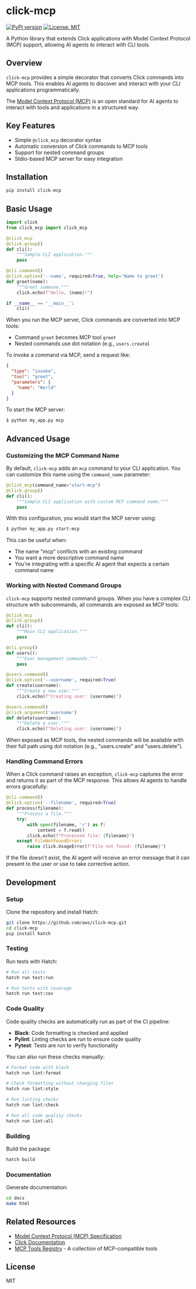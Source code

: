 # click-mcp

[![PyPI version](https://badge.fury.io/py/click-mcp.svg)](https://badge.fury.io/py/click-mcp)
[![License: MIT](https://img.shields.io/badge/License-MIT-yellow.svg)](https://opensource.org/licenses/MIT)

A Python library that extends Click applications with Model Context Protocol (MCP) support, allowing AI agents to interact with CLI tools.

## Overview

`click-mcp` provides a simple decorator that converts Click commands into MCP tools. This enables AI agents to discover and interact with your CLI applications programmatically.

The [Model Context Protocol (MCP)](https://github.com/model-context-protocol/mcp) is an open standard for AI agents to interact with tools and applications in a structured way.

## Key Features

- Simple `@click_mcp` decorator syntax
- Automatic conversion of Click commands to MCP tools
- Support for nested command groups
- Stdio-based MCP server for easy integration

## Installation

```bash
pip install click-mcp
```

## Basic Usage

```python
import click
from click_mcp import click_mcp

@click_mcp
@click.group()
def cli():
    """Sample CLI application."""
    pass

@cli.command()
@click.option('--name', required=True, help='Name to greet')
def greet(name):
    """Greet someone."""
    click.echo(f"Hello, {name}!")

if __name__ == '__main__':
    cli()
```

When you run the MCP server, Click commands are converted into MCP tools:
- Command `greet` becomes MCP tool `greet`
- Nested commands use dot notation (e.g., `users.create`)

To invoke a command via MCP, send a request like:

```json
{
  "type": "invoke",
  "tool": "greet",
  "parameters": {
    "name": "World"
  }
}
```

To start the MCP server:

```bash
$ python my_app.py mcp
```

## Advanced Usage

### Customizing the MCP Command Name

By default, `click-mcp` adds an `mcp` command to your CLI application. You can customize this name using the `command_name` parameter:

```python
@click_mcp(command_name="start-mcp")
@click.group()
def cli():
    """Sample CLI application with custom MCP command name."""
    pass
```

With this configuration, you would start the MCP server using:

```bash
$ python my_app.py start-mcp
```

This can be useful when:
- The name "mcp" conflicts with an existing command
- You want a more descriptive command name
- You're integrating with a specific AI agent that expects a certain command name

### Working with Nested Command Groups

`click-mcp` supports nested command groups. When you have a complex CLI structure with subcommands, all commands are exposed as MCP tools:

```python
@click_mcp
@click.group()
def cli():
    """Main CLI application."""
    pass

@cli.group()
def users():
    """User management commands."""
    pass

@users.command()
@click.option('--username', required=True)
def create(username):
    """Create a new user."""
    click.echo(f"Creating user: {username}")

@users.command()
@click.argument('username')
def delete(username):
    """Delete a user."""
    click.echo(f"Deleting user: {username}")
```

When exposed as MCP tools, the nested commands will be available with their full path using dot notation (e.g., "users.create" and "users.delete").

### Handling Command Errors

When a Click command raises an exception, `click-mcp` captures the error and returns it as part of the MCP response. This allows AI agents to handle errors gracefully:

```python
@cli.command()
@click.option('--filename', required=True)
def process(filename):
    """Process a file."""
    try:
        with open(filename, 'r') as f:
            content = f.read()
        click.echo(f"Processed file: {filename}")
    except FileNotFoundError:
        raise click.UsageError(f"File not found: {filename}")
```

If the file doesn't exist, the AI agent will receive an error message that it can present to the user or use to take corrective action.

## Development

### Setup

Clone the repository and install Hatch:

```bash
git clone https://github.com/aws/click-mcp.git
cd click-mcp
pip install hatch
```

### Testing

Run tests with Hatch:

```bash
# Run all tests
hatch run test:run

# Run tests with coverage
hatch run test:cov
```

### Code Quality

Code quality checks are automatically run as part of the CI pipeline:

- **Black**: Code formatting is checked and applied
- **Pylint**: Linting checks are run to ensure code quality
- **Pytest**: Tests are run to verify functionality

You can also run these checks manually:

```bash
# Format code with black
hatch run lint:format

# Check formatting without changing files
hatch run lint:style

# Run linting checks
hatch run lint:check

# Run all code quality checks
hatch run lint:all
```

### Building

Build the package:

```bash
hatch build
```

### Documentation

Generate documentation:

```bash
cd docs
make html
```

## Related Resources

- [Model Context Protocol (MCP) Specification](https://github.com/model-context-protocol/mcp)
- [Click Documentation](https://click.palletsprojects.com/)
- [MCP Tools Registry](https://github.com/model-context-protocol/registry) - A collection of MCP-compatible tools

## License

MIT
